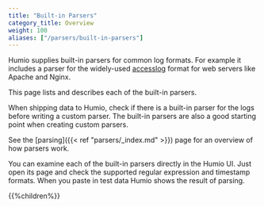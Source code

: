 ```yaml
---
title: "Built-in Parsers"
category_title: Overview
weight: 100
aliases: ["/parsers/built-in-parsers"]
---
```


Humio supplies built-in parsers for common log formats. For example it includes
a parser for the widely-used [accesslog](https://httpd.apache.org/docs/2.4/logs.html#accesslog)
format for web servers like Apache and Nginx.

This page lists and describes each of the built-in parsers.

When shipping data to Humio, check if there is a built-in parser for the logs
before writing a custom parser.
The built-in parsers are also a good starting point when creating custom parsers.

See the [parsing]({{< ref "parsers/_index.md" >}}) page for an overview of how parsers work.

You can examine each of the built-in parsers directly in the Humio UI. Just
open its page and check the supported regular expression and timestamp formats.
When you paste in test data Humio shows the result of parsing.

{{%children%}}
